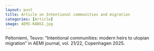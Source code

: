 ```yaml
---
layout: post
title: Article on Intentional communities and migration
categories: [Article]
image: AEMI-KANSI.jpg
---
```

Peltoniemi, Teuvo: “Intentional communities: modern heirs to utopian migration” in AEMI journal, vol. 21/22, Copenhagen 2025.
